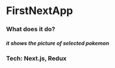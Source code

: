 # FirstNextApp
### What does it do?
##### it shows the picture of selected pokemon
### Tech: Next.js, Redux
